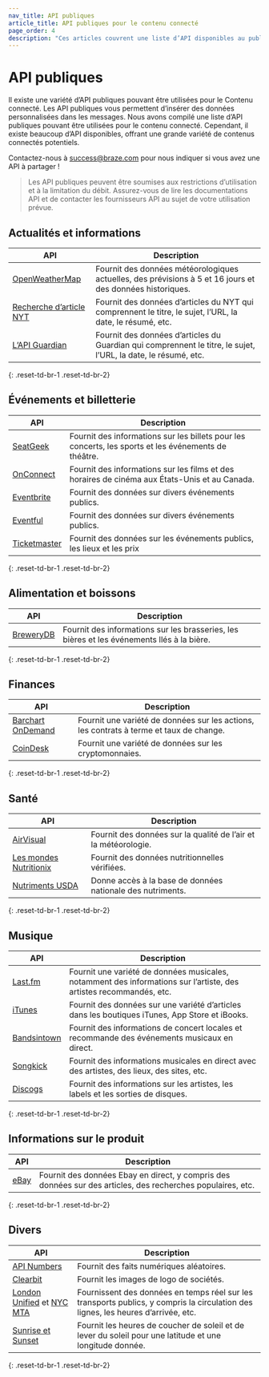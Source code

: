 ```yaml
---
nav_title: API publiques
article_title: API publiques pour le contenu connecté
page_order: 4
description: "Ces articles couvrent une liste d’API disponibles au public pouvant être utilisées avec le Contenu connecté."
---
```


# API publiques

Il existe une variété d’API publiques pouvant être utilisées pour le Contenu connecté. Les API publiques vous permettent d’insérer des données personnalisées dans les messages. Nous avons compilé une liste d’API publiques pouvant être utilisées pour le contenu connecté. Cependant, il existe beaucoup d’API disponibles, offrant une grande variété de contenus connectés potentiels.  

Contactez-nous à [success@braze.com](mailto:success@braze.com) pour nous indiquer si vous avez une API à partager !

>  Les API publiques peuvent être soumises aux restrictions d’utilisation et à la limitation du débit.  Assurez-vous de lire les documentations API et de contacter les fournisseurs API au sujet de votre utilisation prévue.

## Actualités et informations

|	 API 	| Description |
| --------- | --- |
| [OpenWeatherMap][7] | Fournit des données météorologiques actuelles, des prévisions à 5 et 16 jours et des données historiques. |
| [Recherche d’article NYT][8] | Fournit des données d’articles du NYT qui comprennent le titre, le sujet, l’URL, la date, le résumé, etc. |
| [L’API Guardian][9] | Fournit des données d’articles du Guardian qui comprennent le titre, le sujet, l’URL, la date, le résumé, etc.|
{: .reset-td-br-1 .reset-td-br-2}

## Événements et billetterie

|	 API 	| Description |
| --------- | --- |
| [SeatGeek][11]| Fournit des informations sur les billets pour les concerts, les sports et les événements de théâtre.  |
| [OnConnect][12] | Fournit des informations sur les films et des horaires de cinéma aux États-Unis et au Canada. |
| [Eventbrite][19] | Fournit des données sur divers événements publics. |
| [Eventful][20] | Fournit des données sur divers événements publics. |
| [Ticketmaster][38] | Fournit des données sur les événements publics, les lieux et les prix |
{: .reset-td-br-1 .reset-td-br-2}

## Alimentation et boissons

|  API  | Description |
| --------- | --- |
| [BreweryDB][40] | Fournit des informations sur les brasseries, les bières et les événements llés à la bière. |
{: .reset-td-br-1 .reset-td-br-2}

## Finances

|  API  | Description |
| --------- | --- |
| [Barchart OnDemand][36] | Fournit une variété de données sur les actions, les contrats à terme et taux de change. |
| [CoinDesk][37] | Fournit une variété de données sur les cryptomonnaies. |
{: .reset-td-br-1 .reset-td-br-2}

## Santé

|  API  | Description |
| --------- | --- |
| [AirVisual][42] | Fournit des données sur la qualité de l’air et la météorologie. |
| [Les mondes Nutritionix][43] | Fournit des données nutritionnelles vérifiées. |
| [Nutriments USDA][45] | Donne accès à la base de données nationale des nutriments. |
{: .reset-td-br-1 .reset-td-br-2}

## Musique

|	 API 	| Description |
| --------- | --- |
| [Last.fm][14] | Fournit une variété de données musicales, notamment des informations sur l’artiste, des artistes recommandés, etc. |
| [iTunes][24] | Fournit des données sur une variété d’articles dans les boutiques iTunes, App Store et iBooks. |
| [Bandsintown][13] | Fournit des informations de concert locales et recommande des événements musicaux en direct. |
| [Songkick][22] | Fournit des informations musicales en direct avec des artistes, des lieux, des sites, etc. |
| [Discogs][21] | Fournit des informations sur les artistes, les labels et les sorties de disques. |
{: .reset-td-br-1 .reset-td-br-2}

## Informations sur le produit

|	 API 	| Description |
| --------- | --- |
| [eBay][15] | Fournit des données Ebay en direct, y compris des données sur des articles, des recherches populaires, etc. |
{: .reset-td-br-1 .reset-td-br-2}

## Divers

|	 API 	| Description |
| --------- | --- |
| [API Numbers][18] | Fournit des faits numériques aléatoires. |
| [Clearbit][27] | Fournit les images de logo de sociétés. |
| [London Unified][28] et [NYC MTA][29] | Fournissent des données en temps réel sur les transports publics, y compris la circulation des lignes, les heures d’arrivée, etc. |
| [Sunrise et Sunset][39] | Fournit les heures de coucher de soleil et de lever du soleil pour une latitude et une longitude donnée. |
{: .reset-td-br-1 .reset-td-br-2}

[7]: http://openweathermap.org/api
[8]: https://developer.nytimes.com/docs/articlesearch-product/1/overview
[9]: http://open-platform.theguardian.com/documentation/
[11]: http://platform.seatgeek.com/
[12]: http://developer.tmsapi.com/docs/read/data_v1_1/movies/movie_showtimes
[13]: http://www.bandsintown.com/api/overview
[14]: http://www.last.fm/api
[15]: http://developer.ebay.com/devzone/shopping/docs/concepts/shoppingapiguide.html
[16]: [success@braze.com](mailto:success@braze.com)
[18]: http://numbersapi.com/
[19]: http://developer.eventbrite.com/
[20]: http://api.eventful.com/
[21]: http://www.discogs.com/developers/
[22]: http://www.songkick.com/developer
[24]: https://affiliate.itunes.apple.com/resources/documentation/itunes-store-web-service-search-api/
[27]: http://blog.clearbit.com/logo
[28]: http://api.tfl.gov.uk/#Line
[29]: https://new.mta.info/developers
[36]: https://www.barchartondemand.com/free
[37]: https://www.coindesk.com/api/
[38]: http://developer.ticketmaster.com/products-and-docs/apis/getting-started/
[39]: https://sunrise-sunset.org/api
[40]: http://www.brewerydb.com/
[42]: https://airvisual.com/api
[43]: https://developer.nutritionix.com/
[44]: https://open.fda.gov/api/
[45]: https://fdc.nal.usda.gov/api-guide.html
